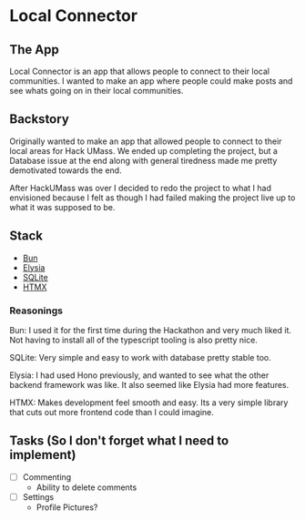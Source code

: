 # Local Connector

## The App

Local Connector is an app that allows people to connect to their local communities.
I wanted to make an app where people could make posts and see whats going on in their local communities.

## Backstory

Originally wanted to make an app that allowed people to connect to their local areas for Hack UMass.
We ended up completing the project, but a Database issue at the end along with general tiredness made 
me pretty demotivated towards the end.

After HackUMass was over I decided to redo the project to what I had envisioned because I felt as though
I had failed making the project live up to what it was supposed to be.

## Stack

- [Bun](https://bun.sh)
- [Elysia](https://elysiajs.com)
- [SQLite](http://sqlite.org)
- [HTMX](https://htmx.org)

### Reasonings

Bun: I used it for the first time during the Hackathon and very much liked it. Not having to install all of the typescript tooling is also pretty nice.

SQLite: Very simple and easy to work with database pretty stable too.

Elysia: I had used Hono previously, and wanted to see what the other backend framework was like. It also seemed like Elysia had more features.

HTMX: Makes development feel smooth and easy. Its a very simple library that cuts out more frontend code than I could imagine.


## Tasks (So I don't forget what I need to implement)

- [ ] Commenting
    - Ability to delete comments
- [ ] Settings
    - Profile Pictures?
